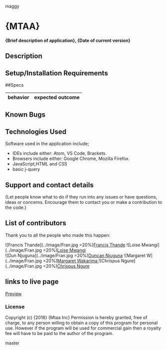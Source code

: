  maggy
# {MTAA}
#### {Brief description of application}, {Date of current version}
## Description


## Setup/Installation Requirements


##Specs

|**behavior**                                    | **expected outcome**                      |
|:-----------------------------------------------|:------------------------------------------|

## Known Bugs


## Technologies Used
Software used in the application include;
* IDEs include either: Atom, VS Code, Brackets.
* Browsers include either: Google Chrome, Mozilla Firefox.
* JavaScript,HTML and CSS
* basic j-query

## Support and contact details
{Let people know what to do if they run into any issues or have questions, ideas or concerns.  Encourage them to contact you or make a contribution to the code.}

## List of contributors
Thank you to all the people who made this happen:

![Francis Thande](../image/Fran.jpg =20%)[Francis Thande](https://github.com/Fkaragu)
![Loise Mwangi](../image/Fran.jpg =20%)[Loise Mwangi](https://github.com/tc-mwangi/)    
![Dun Njuguna](../image/Fran.jpg =20%)[Duncan Njuguna](https://github.com/Dun-Njuguna/)
![Margaret W](../image/Fran.jpg =20%)[Margaret Wakarima ](https://github.com/MargaretW/)
![Chrispus Ngure](../image/Fran.jpg =20%)[Chrispus Ngure](https://github.com/Slim95Chrisp)

## links to live page

[Preview](https://tc-mwangi.github.io/mtaa/)

### License

Copyright (c) {2018} {Mtaa Inc} Permission is hereby granted, free of charge, to any person willing to obtain a copy of this program for personal use. However if the program will be used for commercial gain then a royalty fee will have to be paid to the author of the program.


master
